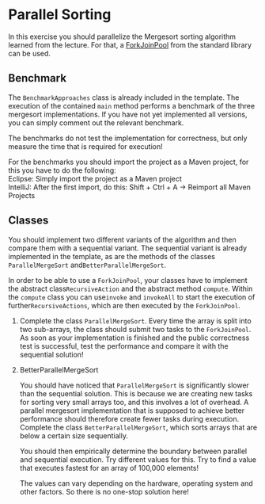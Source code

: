 # Parallel Sorting
<p>In this exercise you should parallelize the Mergesort sorting algorithm learned from the lecture.
For that, a <a rel="noopener noreferrer" href="https://docs.oracle.com/en/java/javase/12/docs/api/java.base/java/util/concurrent/ForkJoinPool.html">ForkJoinPool</a> from the standard library can be used.</p>

## Benchmark
<p>The <code>BenchmarkApproaches</code> class is already included in the template. The execution of the contained <code>main</code> method performs a benchmark of the three mergesort implementations.
If you have not yet implemented all versions, you can simply comment out the relevant benchmark.</p>
<p>The benchmarks do not test the implementation for correctness, but only measure the time that is required for execution!</p>
<p>For the benchmarks you should import the project as a Maven project, for this you have to do the following: <br>
Eclipse: Simply import the project as a Maven project <br>
IntelliJ: After the first import, do this: Shift + Ctrl + A -&gt; Reimport all Maven Projects <br></p>

## Classes
<p>You should implement two different variants of the algorithm and then compare them with a sequential variant.
The sequential variant is already implemented in the template, as are the methods of the classes <code>ParallelMergeSort</code> and<code>BetterParallelMergeSort</code>.</p>
<p>In order to be able to use a <code>ForkJoinPool</code>, your classes have to implement the abstract class<code>RecursiveAction</code> and the abstract method <code>compute</code>. Within the <code>compute</code> class you can use<code>invoke</code> and <code>invokeAll</code> to start the execution of further<code>RecursiveActions</code>, which are then executed by the <code>ForkJoinPool</code>.</p>
<ol>
<li><div class="pe-task-0 d-flex"><jhi-programming-exercise-instructions-task-status _nghost-qtv-c179="" class="ng-star-inserted"><div _ngcontent-qtv-c179="" class="guided-tour">
</div>
</jhi-programming-exercise-instructions-task-status></div>
<p>Complete the class <code>ParallelMergeSort</code>. Every time the array is split into two sub-arrays, the class should submit two tasks to the <code>ForkJoinPool</code>.
As soon as your implementation is finished and the public correctness test is successful, test the performance and compare it with the sequential solution!</p></li>
<li><div class="pe-task-1 d-flex"><jhi-programming-exercise-instructions-task-status _nghost-qtv-c179="" class="ng-star-inserted"><div _ngcontent-qtv-c179="" class="guided-tour">
</div>BetterParallelMergeSort 
</jhi-programming-exercise-instructions-task-status></div>
<p>You should have noticed that <code>ParallelMergeSort</code> is significantly slower than the sequential solution.
This is because we are creating new tasks for sorting very small arrays too, and this involves a lot of overhead.
A parallel mergesort implementation that is supposed to achieve better performance should therefore create fewer tasks during execution.
Complete the class <code>BetterParallelMergeSort</code>, which sorts arrays that are below a certain size sequentially.</p>
<p>You should then empirically determine the boundary between parallel and sequential execution.
Try different values ​​for this. Try to find a value that executes fastest for an array of 100,000 elements!</p>
<p>The values ​​can vary depending on the hardware, operating system and other factors. So there is no one-stop solution here!</p></li>
</ol>
